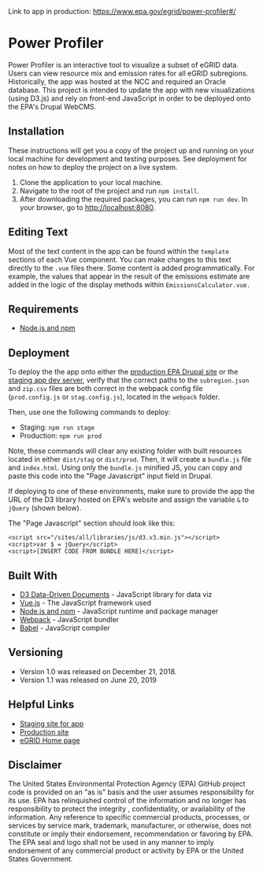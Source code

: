 Link to app in production: https://www.epa.gov/egrid/power-profiler#/

# Power Profiler

Power Profiler is an interactive tool to visualize a subset of eGRID data. Users can view resource mix and emission rates for all eGRID subregions. Historically, the app was hosted at the NCC and required an Oracle database. This project is intended to update the app with new visualizations (using D3.js) and rely on front-end JavaScript in order to be deployed onto the EPA's Drupal WebCMS.

## Installation

These instructions will get you a copy of the project up and running on your local machine for development and testing purposes. See deployment for notes on how to deploy the project on a live system.

1. Clone the application to your local machine.
2. Navigate to the root of the project and run `npm install`.
3. After downloading the required packages, you can run `npm run dev`. In your browser, go to [http://localhost:8080](http://localhost:8080).

## Editing Text

Most of the text content in the app can be found within the `template` sections of each Vue component. You can make changes to this text directly to the `.vue` files there. Some content is added programmatically. For example, the values that appear in the result of the emissions estimate are added in the logic of the display methods within `EmissionsCalculator.vue.`

## Requirements

- [Node.js and npm](https://nodejs.org/en/)

## Deployment

To deploy the the app onto either the [production EPA Drupal site](https://beta.epa.gov) or the [staging app dev server](https://webcms.appdev.epa.gov), verify that the correct paths to the `subregion.json` and `zip.csv` files are both correct in the webpack config file (`prod.config.js` or `stag.config.js`), located in the `webpack` folder.

Then, use one the following commands to deploy:
- Staging: `npm run stage`
- Production: `npm run prod`

Note, these commands will clear any existing folder with built resources located in either `dist/stag` or `dist/prod`. Then, it will create a `bundle.js` file and `index.html`. Using only the `bundle.js` minified JS, you can copy and paste this code into the "Page Javascript" input field in Drupal.

If deploying to one of these environments, make sure to provide the app the URL of the D3 library hosted on EPA's website and assign the variable `&` to `jQuery` (shown below).

The "Page Javascript" section should look like this:
```
<script src="/sites/all/libraries/js/d3.v3.min.js"></script>
<script>var $ = jQuery</script>
<script>[INSERT CODE FROM BUNDLE HERE]</script>
```

## Built With

* [D3 Data-Driven Documents](https://d3js.org) - JavaScript library for data viz
* [Vue.js](https://vuejs.org/) - The JavaScript framework used
* [Node.js and npm](https://nodejs.org/en/) - JavaScript runtime and package manager
* [Webpack](https://webpack.js.org/) - JavaScript bundler
* [Babel](https://babeljs.io/) - JavaScript compiler

## Versioning

- Version 1.0 was released on December 21, 2018.
- Version 1.1 was released on June 20, 2019

## Helpful Links
- [Staging site for app](https://webcms.appdev.epa.gov)
- [Production site](https://www.epa.gov/egrid/power-profiler#/)
- [eGRID Home page](https://www.epa.gov/egrid)

## Disclaimer
The United States Environmental Protection Agency (EPA) GitHub project code is provided on an "as is" basis and the user assumes responsibility for its use. EPA has relinquished control of the information and no longer has responsibility to protect the integrity , confidentiality, or availability of the information. Any reference to specific commercial products, processes, or services by service mark, trademark, manufacturer, or otherwise, does not constitute or imply their endorsement, recommendation or favoring by EPA. The EPA seal and logo shall not be used in any manner to imply endorsement of any commercial product or activity by EPA or the United States Government.